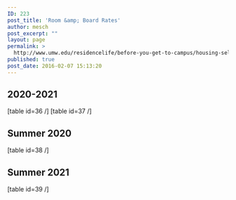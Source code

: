 ```yaml
---
ID: 223
post_title: 'Room &amp; Board Rates'
author: mesch
post_excerpt: ""
layout: page
permalink: >
  http://www.umw.edu/residencelife/before-you-get-to-campus/housing-selection/rates/
published: true
post_date: 2016-02-07 15:13:20
---
```

<h2>2020-2021</h2>
<div>[table id=36 /]
[table id=37 /]</div>
<div></div>
<h2>Summer 2020</h2>
<div>[table id=38 /]</div>
<div>
<h2>Summer 2021</h2>
<div>[table id=39 /]</div>
</div>